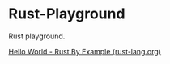 # Rust-Playground

Rust playground.


[Hello World - Rust By Example (rust-lang.org)](https://doc.rust-lang.org/rust-by-example/hello.html)
